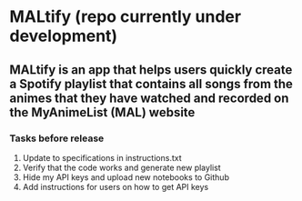 # MALtify (repo currently under development)

## MALtify is an app that helps users quickly create a Spotify playlist that contains all songs from the animes that they have watched and recorded on the MyAnimeList (MAL) website

### Tasks before release
1. Update to specifications in instructions.txt
2. Verify that the code works and generate new playlist
3. Hide my API keys and upload new notebooks to Github
4. Add instructions for users on how to get API keys
